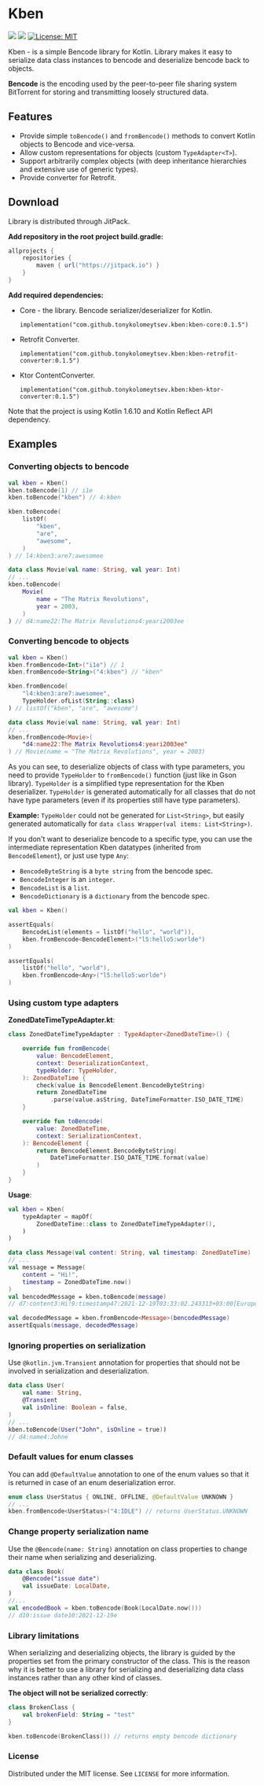 # Kben

[![](https://jitpack.io/v/tonykolomeytsev/kben.svg)](https://jitpack.io/#tonykolomeytsev/kben)
![](https://github.com/tonykolomeytsev/kben/actions/workflows/pull_requests.yml/badge.svg?branch=master)
[![License: MIT](https://img.shields.io/badge/License-MIT-yellow.svg)](https://opensource.org/licenses/MIT)

Kben - is a simple Bencode library for Kotlin. Library makes it easy to serialize data class instances to bencode and deserialize bencode back to objects.

**Bencode** is the encoding used by the peer-to-peer file sharing system BitTorrent for storing and transmitting loosely structured data.

## Features

* Provide simple `toBencode()` and `fromBencode()` methods to convert Kotlin objects to Bencode and vice-versa.
* Allow custom representations for objects (custom `TypeAdapter<T>`).
* Support arbitrarily complex objects (with deep inheritance hierarchies and extensive use of generic types).
* Provide converter for Retrofit.

## Download

Library is distributed through JitPack.

**Add repository in the root project build.gradle:**

```groovy
allprojects {
    repositories {
        maven { url("https://jitpack.io") }
    }
}
```

**Add required dependencies:**

- Core - the library. Bencode serializer/deserializer for Kotlin.

  `implementation("com.github.tonykolomeytsev.kben:kben-core:0.1.5")`

- Retrofit Converter.

  `implementation("com.github.tonykolomeytsev.kben:kben-retrofit-converter:0.1.5")`

- Ktor ContentConverter.

  `implementation("com.github.tonykolomeytsev.kben:kben-ktor-converter:0.1.5")`

Note that the project is using Kotlin 1.6.10 and Kotlin Reflect API dependency.

## Examples

### Converting objects to bencode

```kotlin
val kben = Kben()
kben.toBencode(1) // i1e
kben.toBencode("kben") // 4:kben

kben.toBencode(
    listOf(
        "kben", 
        "are", 
        "awesome",
    )
) // l4:kben3:are7:awesomee

data class Movie(val name: String, val year: Int)
// ...
kben.toBencode(
    Movie(
        name = "The Matrix Revolutions", 
        year = 2003,
    )
) // d4:name22:The Matrix Revolutions4:yeari2003ee
```

### Converting bencode to objects

```kotlin
val kben = Kben()
kben.fromBencode<Int>("i1e") // 1
kben.fromBencode<String>("4:kben") // "kben"

kben.fromBencode(
    "l4:kben3:are7:awesomee", 
    TypeHolder.ofList(String::class)
) // listOf("kben", "are", "awesome")

data class Movie(val name: String, val year: Int)
// ...
kben.fromBencode<Movie>(
    "d4:name22:The Matrix Revolutions4:yeari2003ee"
) // Movie(name = "The Matrix Revolutions", year = 2003)
```

As you can see, to deserialize objects of class with type parameters, you need to provide `TypeHolder` to `fromBencode()` function (just like in Gson library). `TypeHolder` is a simplified type representation for the Kben deserializer.  `TypeHolder` is generated automatically for all classes that do not have type parameters (even if its properties still have type parameters).

**Example:**  `TypeHolder` could not be generated for `List<String>`, but easily generated automatically for `data class Wrapper(val items: List<String>)`.

If you don't want to deserialize bencode to a specific type, you can use the intermediate representation Kben datatypes (inherited from `BencodeElement`), or just use type `Any`:
- `BencodeByteString` is a `byte string` from the bencode spec.
- `BencodeInteger` is an `integer`.
- `BencodeList` is a `list`.
- `BencodeDictionary` is a `dictionary` from the bencode spec.

```kotlin
val kben = Kben()

assertEquals(
    BencodeList(elements = listOf("hello", "world")),
    kben.fromBencode<BencodeElement>("l5:hello5:worlde")
)

assertEquals(
    listOf("hello", "world"),
    kben.fromBencode<Any>("l5:hello5:worlde")
)
```

### Using custom type adapters

**ZonedDateTimeTypeAdapter.kt**:

```kotlin
class ZonedDateTimeTypeAdapter : TypeAdapter<ZonedDateTime>() {

    override fun fromBencode(
        value: BencodeElement,
        context: DeserializationContext,
        typeHolder: TypeHolder,
    ): ZonedDateTime {
        check(value is BencodeElement.BencodeByteString)
        return ZonedDateTime
            .parse(value.asString, DateTimeFormatter.ISO_DATE_TIME)
    }

    override fun toBencode(
        value: ZonedDateTime, 
        context: SerializationContext,
    ): BencodeElement {
        return BencodeElement.BencodeByteString(
            DateTimeFormatter.ISO_DATE_TIME.format(value)
        )
    }
}
```

**Usage**:

```kotlin
val kben = Kben(
    typeAdapter = mapOf(
        ZonedDateTime::class to ZonedDateTimeTypeAdapter(),
    )
)

data class Message(val content: String, val timestamp: ZonedDateTime)
// ...
val message = Message(
    content = "Hi!",
    timestamp = ZonedDateTime.now()
)
val bencodedMessage = kben.toBencode(message)
// d7:content3:Hi!9:timestamp47:2021-12-19T03:33:02.243313+03:00[Europe/Moscow]e

val decodedMessage = kben.fromBencode<Message>(bencodedMessage)
assertEquals(message, decodedMessage)
```

### Ignoring properties on serialization

Use `@kotlin.jvm.Transient` annotation for properties that should not be involved in serialization and deserialization.
```kotlin
data class User(
    val name: String,
    @Transient
    val isOnline: Boolean = false,
)
// ...
kben.toBencode(User("John", isOnline = true))
// d4:name4:Johne
```

### Default values for enum classes

You can add `@DefaultValue` annotation to one of the enum values so that it is returned in case of an enum deserialization error.
```kotlin
enum class UserStatus { ONLINE, OFFLINE, @DefaultValue UNKNOWN }
// ...
kben.fromBencode<UserStatus>("4:IDLE") // returns UserStatus.UNKNOWN
```

### Change property serialization name

Use the `@Bencode(name: String)` annotation on class properties to change their name when serializing and deserializing.
```kotlin
data class Book(
    @Bencode("issue date")
    val issueDate: LocalDate,
)
//...
val encodedBook = kben.toBencode(Book(LocalDate.now())) 
// d10:issue date10:2021-12-19e
```

### Library limitations

When serializing and deserializing objects, the library is guided by the properties set from the primary constructor of the class. This is the reason why it is better to use a library for serializing and deserializing data class instances rather than any other kind of classes.

**The object will not be serialized correctly**:

```kotlin
class BrokenClass {
    val brokenField: String = "test"
}

kben.toBencode(BrokenClass()) // returns empty bencode dictionary
```

### License

Distributed under the MIT license. See `LICENSE` for more information.